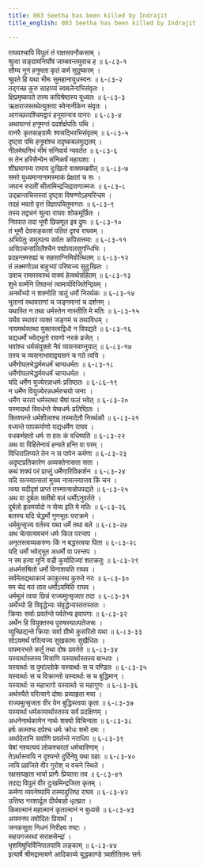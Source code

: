 ```yaml
---
title: 083 Seetha has been killed by Indrajit
title_english: 083 Seetha has been killed by Indrajit

---
```

राघवश्चापि विपुलं तं राक्षसवनौकसाम् ।  
श्रुत्वा सङ्ग्रामनिर्घोषं जाम्बवन्तमुवाच ह ॥ ६-८३-१  
सौम्य नूनं हनुमता कृतं कर्म सुदुष्करम् ।  
श्रूयते हि यथा भीमः सुमहानायुधस्वनः ॥ ६-८३-२  
तद्गच्छ कुरु साहाय्यं स्वबलेनाभिसंवृतः ।  
क्षिप्रमृष्कपते तस्य कपिश्रेष्ठस्य युध्यतः ॥ ६-८३-३  
ऋक्षराजस्तथेत्युक्त्वा स्वेनानीकेन संवृतः ।  
आगच्छत्पश्चिमद्वारं हनूमान्यत्र वानरः ॥ ६-८३-४  
अथायान्तं हनूमन्तं ददर्शर्क्षपतिः पथि ।  
वानरैः कृतसङ्ग्रामैः श्वसद्भिरभिसंवृतम् ॥ ६-८३-५  
दृष्ट्वा पथि हनूमांश्च तदृष्कबलमुद्यतम् ।  
नीलमेघनिभं भीमं संनिवार्य न्यवर्तत ॥ ६-८३-६  
स तेन हरिसैन्येन संनिकर्षं महायशाः ।  
शीघ्रमागम्य रामाय दुःखितो वाक्यमब्रवीत् ॥ ६-८३-७  
समरे युध्यमानानामस्माकं प्रेक्षतां च सः ।  
जघान रुदतीं सीतामिन्द्रजिद्रावणात्मजः ॥ ६-८३-८  
उद्भ्रान्तचित्तस्तां दृष्ट्वा विषण्णोऽहमरिन्दम ।  
तदहं भवतो वृत्तं विज्ञापयितुमागतः ॥ ६-८३-९  
तस्य तद्वचनं श्रुत्वा राघवः शोकमूर्छितः ।  
निपपात तदा भूमौ छिन्नमूल इव द्रुमः ॥ ६-८३-१०  
तं भूमौ देवसङ्काशं पतितं दृश्य राघवम् ।  
अभिपेतुः समुत्पत्य सर्वतः कपिसत्तमाः ॥ ६-८३-११  
असिञ्चन्सलिलैश्चैनं पद्मोत्पलसुगन्धिभिः ।  
प्रदहन्तमसह्यं च सहसाग्निमिवोत्थितम् ॥ ६-८३-१२  
तं लक्ष्मणोऽथ बाहुभ्यां परिष्वज्य सुदुःखितः ।  
उवाच राममस्वस्थं वाक्यं हेत्वर्थसंहितम् ॥ ६-८३-१३  
शुभे वर्त्मनि तिष्ठन्तं त्वामार्यविजितेन्द्रियम् ।  
अनर्थेभ्यो न शक्नोति त्रातुं धर्मो निरर्थकः ॥ ६-८३-१४  
भूतानां स्थावराणां च जङ्गमानां च दर्शनम् ।  
यथास्ति न तथा धर्मस्तेन नास्तीति मे मतिः ॥ ६-८३-१५  
यथैव स्थावरं व्यक्तं जङ्गमं च तथाविधम् ।  
नायमर्थस्तथा युक्तस्त्वद्विधो न विपद्यते ॥ ६-८३-१६  
यद्यधर्मो भवेद्भूतो रावणो नरकं व्रजेत् ।  
भवांश्च धर्मसंयुक्तो नैवं व्यसनमाप्नुयात् ॥ ६-८३-१७  
तस्य च व्यसनाभावाद्व्यसनं च गते त्वयि ।  
धर्मेणोपलभेद्धर्ममधर्मं चाप्यधर्मतः ॥ ६-८३-१८  
धर्मेणोपलभेद्धर्ममधर्मं चाप्यधर्मतः ।  
यदि धर्मेण युज्येरन्नाधर्मः प्रतिष्ठतः ॥ ६-८६-१९  
न धर्मेण वियुज्येरन्नधर्मरुचयो जनाः ।  
धर्मेण चरतां धर्मस्तथा चैषां फलं भवेत् ॥ ६-८३-२०  
यस्मादर्था विवर्धन्ते येष्वधर्मः प्रतिष्ठितः ।  
क्लिश्यन्ते धर्मशीलाश्च तस्मादेतौ निरर्थकौ ॥ ६-८३-२१  
वध्यन्ते पापकर्माणो यद्यधर्मेण राघव ।  
वधकर्महतो धर्मः स हतः कं वधिष्यति ॥ ६-८३-२२  
अथ वा विहितेनायं हन्यते हन्ति वा परम् ।  
विधिरालिप्यते तेन न स पापेन कर्मणा ॥ ६-८३-२३  
अदृष्टप्रतिकारेण अव्यक्तेनासता सता ।  
कथं शक्यं परं प्राप्तुं धर्मेणारिविकर्शन ॥ ६-८३-२४  
यदि सत्स्यात्सतां मुख्य नासत्स्यात्तव किं चन ।  
त्वया यदीदृशं प्राप्तं तस्मात्सन्नोपपद्यते ॥ ६-८३-२५  
अथ वा दुर्बलः क्लीबो बलं धर्मोऽनुवर्तते ।  
दुर्बलो हृतमर्यादो न सेव्य इति मे मतिः ॥ ६-८३-२६  
बलस्य यदि चेद्धर्मो गुणभूतः पराक्रमे ।  
धर्ममुत्सृज्य वर्तस्व यथा धर्मे तथा बले ॥ ६-८३-२७  
अथ चेत्सत्यवचनं धर्मः किल परन्तप ।  
अनृतस्त्वय्यकरुणः किं न बद्धस्त्वया पिता ॥ ६-८३-२८  
यदि धर्मो भवेद्भूत अधर्मो वा परन्तप ।  
न स्म हत्वा मुनिं वज्री कुर्यादिज्यां शतक्रतुः ॥ ६-८३-२९  
अधर्मसंश्रितो धर्मो विनाशयति राघव ।  
सर्वमेतद्यथाकामं काकुत्स्थ कुरुते नरः ॥ ६-८३-३०  
मम चेदं मतं तात धर्मोऽयमिति राघव ।  
धर्ममूलं त्वया छिन्नं राज्यमुत्सृजता तदा ॥ ६-८३-३१  
अर्थेभ्यो हि विवृद्धेभ्यः संवृद्धेभ्यस्ततस्ततः ।  
क्रियाः सर्वाः प्रवर्तन्ते पर्वतेभ्य इवापगाः ॥ ६-८३-३२  
अर्थेन हि वियुक्तस्य पुरुषस्याल्पतेजसः ।  
व्युच्छिद्यन्ते क्रियाः सर्वा ग्रीष्मे कुसरितो यथा ॥ ६-८३-३३  
सोऽयमर्थं परित्यज्य सुखकामः सुखैधितः ।  
पापमारभते कर्तुं तथा दोषः प्रवर्तते ॥ ६-८३-३४  
यस्यार्थास्तस्य मित्राणि यस्यार्थास्तस्य बान्धवः ।  
यस्यार्थाः स पुमांल्लोके यस्यार्थाः स च पण्डितः ॥ ६-८३-३५  
यस्यार्थाः स च विक्रान्तो यस्यार्थाः स च बुद्धिमान् ।  
यस्यार्थाः स महाभागो यस्यार्थाः स महागुणः ॥ ६-८३-३६  
अर्थस्यैते परित्यागे दोषाः प्रव्याहृता मया ।  
राज्यमुत्सृजता वीर येन बुद्धिस्त्वया कृता ॥ ६-८३-३७  
यस्यार्था धर्मकामार्थास्तस्य सर्वं प्रदक्षिणम् ।  
अधनेनार्थकामेन नार्थः शक्यो विचिन्वता ॥ ६-८३-३८  
हर्षः कामश्च दर्पश्च धर्मः क्रोधः शमो दमः ।  
अर्थादेतानि सर्वाणि प्रवर्तन्ते नराधिप ॥ ६-८३-३९  
येषां नश्यत्ययं लोकश्चरतां धर्मचारिणाम् ।  
तेऽर्थास्त्वयि न दृश्यन्ते दुर्दिनेषु यथा ग्रहाः ॥ ६-८३-४०  
त्वयि प्रव्रजिते वीर गुरोश् च वचने स्थिते ।  
रक्षसापहृता भार्या प्राणैः प्रियतरा तव ॥ ६-८३-४१  
तदद्य विपुलं वीर दुःखमिन्द्रजिता कृतम् ।  
कर्मणा व्यपनेष्यामि तस्मादुत्तिष्ठ राघव ॥ ६-८३-४२  
उत्तिष्ठ नरशार्दूल दीर्घबाहो धृतव्रत ।  
किमात्मानं महात्मानं कृतात्मानं न बुध्यसे ॥ ६-८३-४३  
अयमनघ तवोदितः प्रियार्थं ।  
जनकसुता निधनं निरीक्ष्य रुष्टः ।  
सहयगजरथां सराक्षसेन्द्रां ।  
भृशमिषुभिर्विनिपातयामि लङ्काम् ॥ ६-८३-४४  
इत्यार्षे श्रीमद्रामायणे आदिकाव्ये युद्धकाण्डे त्र्यशीतितमः सर्गः